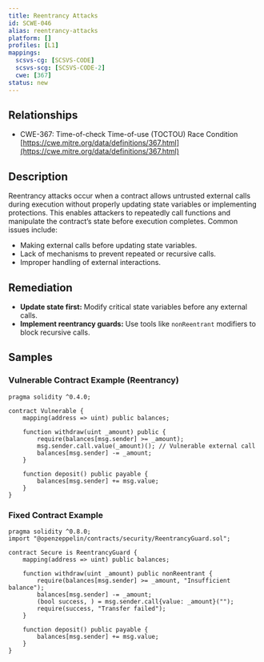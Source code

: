 ```yaml
---
title: Reentrancy Attacks
id: SCWE-046
alias: reentrancy-attacks
platform: []
profiles: [L1]
mappings:
  scsvs-cg: [SCSVS-CODE]
  scsvs-scg: [SCSVS-CODE-2]
  cwe: [367]
status: new
---
```


## Relationships
- CWE-367: Time-of-check Time-of-use (TOCTOU) Race Condition  
  [https://cwe.mitre.org/data/definitions/367.html](https://cwe.mitre.org/data/definitions/367.html)

## Description
Reentrancy attacks occur when a contract allows untrusted external calls during execution without properly updating state variables or implementing protections. This enables attackers to repeatedly call functions and manipulate the contract’s state before execution completes. Common issues include:

- Making external calls before updating state variables.  
- Lack of mechanisms to prevent repeated or recursive calls.  
- Improper handling of external interactions. 

## Remediation
- **Update state first:** Modify critical state variables before any external calls.  
- **Implement reentrancy guards:** Use tools like `nonReentrant` modifiers to block recursive calls. 

## Samples

### Vulnerable Contract Example (Reentrancy)

```solidity
pragma solidity ^0.4.0;

contract Vulnerable {
    mapping(address => uint) public balances;

    function withdraw(uint _amount) public {
        require(balances[msg.sender] >= _amount);
        msg.sender.call.value(_amount)(); // Vulnerable external call
        balances[msg.sender] -= _amount;
    }

    function deposit() public payable {
        balances[msg.sender] += msg.value;
    }
}
```

### Fixed Contract Example

```solidity
pragma solidity ^0.8.0;
import "@openzeppelin/contracts/security/ReentrancyGuard.sol";

contract Secure is ReentrancyGuard {
    mapping(address => uint) public balances;

    function withdraw(uint _amount) public nonReentrant {
        require(balances[msg.sender] >= _amount, "Insufficient balance");
        balances[msg.sender] -= _amount;
        (bool success, ) = msg.sender.call{value: _amount}("");
        require(success, "Transfer failed");
    }

    function deposit() public payable {
        balances[msg.sender] += msg.value;
    }
}
```